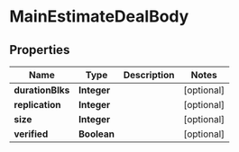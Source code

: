# MainEstimateDealBody

## Properties
Name | Type | Description | Notes
------------ | ------------- | ------------- | -------------
**durationBlks** | **Integer** |  |  [optional]
**replication** | **Integer** |  |  [optional]
**size** | **Integer** |  |  [optional]
**verified** | **Boolean** |  |  [optional]

